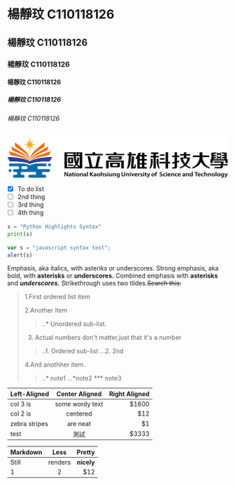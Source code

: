 # 楊靜玟 C110118126
## 楊靜玟 C110118126
### 楊靜玟 C110118126
#### 楊靜玟 C110118126
##### 楊靜玟 C110118126
###### 楊靜玟 C110118126

![NKUST](NKUST.png "高科大")

- [x] To do list
- [ ] 2nd thing
- [ ] 3rd thing
- [ ] 4th thing

```python
s = "Python Highlights Syntax"
print(s)
```

```js
var s = "javascript syntax text";
alert(s)
```
Emphasis, aka italics, with asteriks or underscores.
Strong emphasis, aka bold, with **asterisks** or **underscores.**
Combined emphasis with **asterisks** and ***underscores.***
Strikethrough uses two tildes.~~Search this:~~

>1.First ordered list item
>
>2.Another item
>> ..* Unordered sub-list.
>> 
>3. Actual numbers don't matter,just that it's a number
>> ..1. Ordered sub-list
>> ...2. 2nd
>> 
>4.And anothher item.
>> ..* note1
>> ...*note2
>> *** note3


|Left-Aligned |Center Aligned |Right Aligned |
|:------------|:-------------:|-----:|
|col 3 is     |some wordy text| $1600|
|col 2 is     |centered       |   $12|
|zebra stripes|are neat       |    $1|
|test   |測試  | $3333|

|Markdown |Less |Pretty|
|:--------|:------:|----------:|
|Still    |renders | **nicely**|
|1        |2       |   $12|

